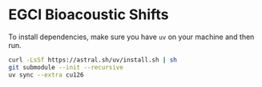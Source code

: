 # EGCI Bioacoustic Shifts

To install dependencies, make sure you have `uv` on your machine and then run.

```bash
curl -LsSf https://astral.sh/uv/install.sh | sh
git submodule --init --recursive
uv sync --extra cu126
